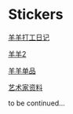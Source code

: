 # Stickers

[羊羊打工日记](./羊羊打工日记/)

[羊羊2](./羊羊2/)

[羊羊单品](./羊羊-单品/)

[艺术家资料](./ArtistInfo/)

to be continued...

